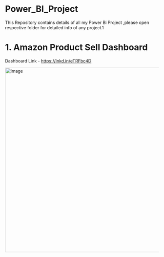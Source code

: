 # Power_BI_Project

This Repository contains details of all my Power Bi Project ,please open respective folder for detailed info of any project.1

# 1. Amazon Product Sell Dashboard # 
Dashboard Link - https://lnkd.in/eTRFbc4D

<img width="605" alt="image" src="https://github.com/jyoti-1233/Power_BI_Projects/assets/131963970/db0ba3a6-2b97-49b0-8e1e-af5934213eca">

